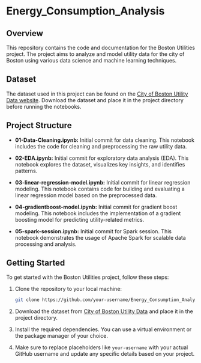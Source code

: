 # Energy_Consumption_Analysis

## Overview
This repository contains the code and documentation for the Boston Utilities project. The project aims to analyze and model utility data for the city of Boston using various data science and machine learning techniques.

## Dataset
The dataset used in this project can be found on the [City of Boston Utility Data website](https://data.boston.gov/dataset/city-of-boston-utility-data). Download the dataset and place it in the project directory before running the notebooks.

## Project Structure
- **01-Data-Cleaning.ipynb:** Initial commit for data cleaning. This notebook includes the code for cleaning and preprocessing the raw utility data.

- **02-EDA.ipynb:** Initial commit for exploratory data analysis (EDA). This notebook explores the dataset, visualizes key insights, and identifies patterns.

- **03-linear-regression-model.ipynb:** Initial commit for linear regression modeling. This notebook contains code for building and evaluating a linear regression model based on the preprocessed data.

- **04-gradientboost-model.ipynb:** Initial commit for gradient boost modeling. This notebook includes the implementation of a gradient boosting model for predicting utility-related metrics.

- **05-spark-session.ipynb:** Initial commit for Spark session. This notebook demonstrates the usage of Apache Spark for scalable data processing and analysis.

## Getting Started
To get started with the Boston Utilities project, follow these steps:

1. Clone the repository to your local machine:

    ```bash
    git clone https://github.com/your-username/Energy_Consumption_Analysis.git
    ```

2. Download the dataset from [City of Boston Utility Data](https://data.boston.gov/dataset/city-of-boston-utility-data) and place it in the project directory.

3. Install the required dependencies. You can use a virtual environment or the package manager of your choice.

4. Make sure to replace placeholders like `your-username` with your actual GitHub username and update any specific details based on your project.

